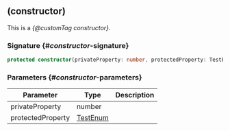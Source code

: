 ## (constructor)

This is a _{@customTag constructor}_.

### Signature {#_constructor_-signature}

```typescript
protected constructor(privateProperty: number, protectedProperty: TestEnum);
```

### Parameters {#_constructor_-parameters}

| Parameter | Type | Description |
| --- | --- | --- |
| privateProperty | number |  |
| protectedProperty | [TestEnum](docs/simple-suite-test/testenum-enum) |  |
